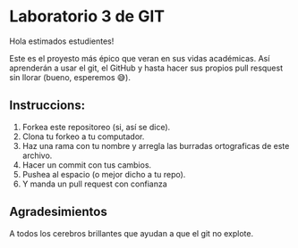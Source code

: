 # Laboratorio 3 de GIT

Hola estimados estudientes!

Este es el proyesto más épico que veran en sus vidas académicas. Así aprenderán a usar el git, el GitHub y hasta hacer sus propios pull resquest sin llorar (bueno, esperemos 😅).

## Instruccions:

1. Forkea este repositoreo (si, así se dice).
2. Clona tu forkeo a tu computador.
3. Haz una rama con tu nombre y arregla las burradas ortograficas de este archivo.
4. Hacer un commit con tus cambios.
5. Pushea al espacio (o mejor dicho a tu repo).
6. Y manda un pull request con confianza


## Agradesimientos

A todos los cerebros brillantes que ayudan a que el git no explote. 

